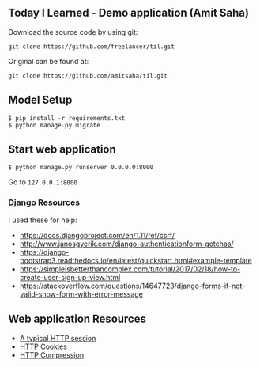 ## Today I Learned - Demo application (Amit Saha)


Download the source code by using git:

```
git clone https://github.com/freelancer/til.git
```

Original can be found at:
```
git clone https://github.com/amitsaha/til.git
```

## Model Setup

```
$ pip install -r requirements.txt
$ python manage.py migrate
```

## Start web application

```
$ python manage.py runserver 0.0.0.0:8000
```

Go to `127.0.0.1:8000`

### Django Resources

I used these for help:

- https://docs.djangoproject.com/en/1.11/ref/csrf/
- http://www.janosgyerik.com/django-authenticationform-gotchas/
- https://django-bootstrap3.readthedocs.io/en/latest/quickstart.html#example-template
- https://simpleisbetterthancomplex.com/tutorial/2017/02/18/how-to-create-user-sign-up-view.html
- https://stackoverflow.com/questions/14647723/django-forms-if-not-valid-show-form-with-error-message


## Web application Resources

- [A typical HTTP session](https://developer.mozilla.org/en-US/docs/Web/HTTP/Session)
- [HTTP Cookies](https://developer.mozilla.org/en-US/docs/Web/HTTP/Cookies)
- [HTTP Compression](https://developer.mozilla.org/en-US/docs/Web/HTTP/Compression)


